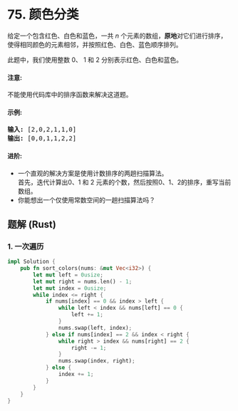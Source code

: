 # 75. 颜色分类
给定一个包含红色、白色和蓝色，一共 *n* 个元素的数组，**原地**对它们进行排序，使得相同颜色的元素相邻，并按照红色、白色、蓝色顺序排列。

此题中，我们使用整数 0、 1 和 2 分别表示红色、白色和蓝色。

#### 注意:
不能使用代码库中的排序函数来解决这道题。

#### 示例:
<pre>
<strong>输入:</strong> [2,0,2,1,1,0]
<strong>输出:</strong> [0,0,1,1,2,2]
</pre>

#### 进阶:
* 一个直观的解决方案是使用计数排序的两趟扫描算法。<br>
首先，迭代计算出0、1 和 2 元素的个数，然后按照0、1、2的排序，重写当前数组。
* 你能想出一个仅使用常数空间的一趟扫描算法吗？

## 题解 (Rust)

### 1. 一次遍历
```Rust
impl Solution {
    pub fn sort_colors(nums: &mut Vec<i32>) {
        let mut left = 0usize;
        let mut right = nums.len() - 1;
        let mut index = 0usize;
        while index <= right {
            if nums[index] == 0 && index > left {
                while left < index && nums[left] == 0 {
                    left += 1;
                }
                nums.swap(left, index);
            } else if nums[index] == 2 && index < right {
                while right > index && nums[right] == 2 {
                    right -= 1;
                }
                nums.swap(index, right);
            } else {
                index += 1;
            }
        }
    }
}
```
